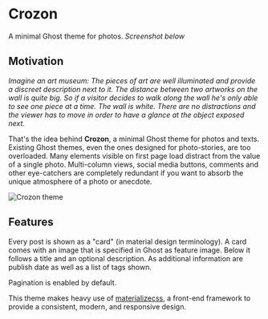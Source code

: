 Crozon
======

A minimal Ghost theme for photos.
*Screenshot below*

## Motivation

*Imagine an art museum: The pieces of art are well illuminated and provide a discreet description next to it. The distance between two artworks on the wall is quite big. So if a visitor decides to walk along the wall he's only able to see one piece at a time. The wall is white. There are no distractions and the viewer has to move in order to have a glance at the object exposed next.*

That's the idea behind **Crozon**, a minimal Ghost theme for photos and texts. Existing Ghost themes, even the ones designed for photo-stories, are too overloaded. Many elements visible on first page load distract from the value of a single photo. Multi-column views, social media buttons, comments and other eye-catchers are completely redundant if you want to absorb the unique atmosphere of a photo or anecdote.

![Crozon theme](https://i.imgur.com/TNFU4Li.jpg)

## Features

Every post is shown as a "card" (in material design terminology). A card comes with an image that is specified in Ghost as feature image. Below it follows a title and an optional description. As additional information are publish date as well as a list of tags shown.

Pagination is enabled by default.

This theme makes heavy use of [materializecss](http://materializecss.com/), a front-end framework to provide a consistent, modern, and responsive design.
